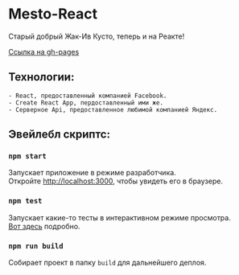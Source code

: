 # Mesto-React

Старый добрый Жак-Ив Кусто, теперь и на Реакте!

[Ссылка на gh-pages]([http://localhost:3000](https://frosteel27.github.io/mesto-react/))

## Технологии: 
    - React, предоставленный компанией Facebook.
    - Create React App, пердоставленный ими же.
    - Серверное Api, предоставленное любимой компанией Яндекс.

## Эвейлебл скриптс:

### `npm start`

Запускает приложение в режиме разработчика.\
Откройте [http://localhost:3000](http://localhost:3000), чтобы увидеть его в браузере.

### `npm test`

Запускает какие-то тесты в интерактивном режиме просмотра.\
[Вот здесь](https://facebook.github.io/create-react-app/docs/running-tests) подробно.

### `npm run build`

Собирает проект в папку `build` для дальнейшего деплоя.

